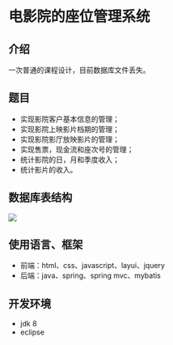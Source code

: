 # 电影院的座位管理系统
## 介绍
一次普通的课程设计，目前数据库文件丢失。
## 题目
* 实现影院客户基本信息的管理；
* 实现影院上映影片档期的管理；
* 实现影院影厅放映影片的管理；
* 实现售票，现金流和座次号的管理；
* 统计影院的日，月和季度收入；
* 统计影片的收入。
## 数据库表结构
![](./images/database.png)
## 使用语言、框架
* 前端：html、css、javascript、layui、jquery
* 后端：java、spring、spring mvc、mybatis
## 开发环境
* jdk 8
* eclipse